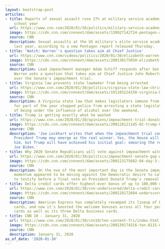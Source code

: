```yaml
---
layout: bootstrap-post
articles:
- title: Reports of sexual assault rose 27% at military service academies in 2018-19
    school year
  url: https://www.cnn.com/2020/01/30/politics/military-service-academies-sexual-assault-report/index.html
  image: https://cdn.cnn.com/cnnnext/dam/assets/130927142724-pentagon-aerial-story-top.jpg
  source: CNN
  description: Sexual assaults at the US military's elite service academies rose sharply
    last year, according to a new Pentagon report released Thursday.
- title: 'Watch: Warren''s question takes aim at Chief Justice'
  url: https://www.cnn.com/videos/politics/2020/01/30/elizabeth-warren-chief-justice-no-witnesses-bts-vpx.cnn
  image: https://cdn.cnn.com/cnnnext/dam/assets/200130175050-elizabeth-warren-john-roberts-split-super-tease.jpg
  source: CNN
  description: Lead impeachment manager Adam Schiff responds after Sen. Elizabeth
    Warren asks a question that takes aim at Chief Justice John Roberts, who is presiding
    over the Senate's impeachment trial.
- title: Virginia law prevents state lawmaker from being arrested
  url: https://www.cnn.com/2020/01/30/politics/virginia-state-law-chris-hurst/index.html
  image: https://cdn.cnn.com/cnnnext/dam/assets/191105224150-virginia-house-of-delegates-super-tease.jpg
  source: CNN
  description: A Virginia state law that makes legislators immune from misdemeanors
    for part of the year stopped police from arresting a state legislator suspected
    of being under the influence of alcohol over the weekend.
- title: Trump is getting exactly what he wanted
  url: https://www.cnn.com/2020/01/30/opinions/impeachment-trial-donald-trump-winner-lockhart/index.html
  image: https://cdn.cnn.com/cnnnext/dam/assets/200128121145-02-trump-0128-super-tease.jpg
  source: CNN
  description: 'Joe Lockhart writes that when the impeachment trial comes to a close,
    President Trump may emerge as the real winner. Yes, the House will have impeached
    him, but Trump will have achieved his initial goal: smearing the reputation of
    Joe Biden.'
- title: Why 2020 Senate Republicans will vote against impeachment witnesses
  url: https://www.cnn.com/2020/01/30/politics/impeachment-senate-gop-witnesses-vote/index.html
  image: https://cdn.cnn.com/cnnnext/dam/assets/200123175602-04-day-3-impeachment-trial-sketch-0123-super-tease.jpg
  source: CNN
  description: On the eve of the most important day in the Senate impeachment trial,
    momentum appeared to be moving against the Democratic desire to call witnesses
    to testify before a final vote on President Donald Trump's removal could be held.
- title: Delta credit cards offer highest-ever bonus of up to 100,000 miles
  url: https://www.cnn.com/2020/01/30/cnn-underscored/delta-credit-card-bonus-offer/index.html
  image: https://cdn.cnn.com/cnnnext/dam/assets/200128172604-underscored-delta-airplane-super-tease.jpg
  source: CNN
  description: American Express has completely revamped its lineup of Delta credit
    cards, and now it's boosted the welcome bonuses across all four personal Delta
    cards as well as its three Delta business cards.
- title: CNN 10 - January 31, 2020
  url: https://www.cnn.com/2020/01/30/cnn10/ten-content-fri/index.html
  image: https://cdn.cnn.com/cnnnext/dam/assets/200130174316-ten-0131-00010010-super-tease.jpg
  source: CNN
  description: January 31, 2020
as_of_date: '2020-01-30'
---
```


